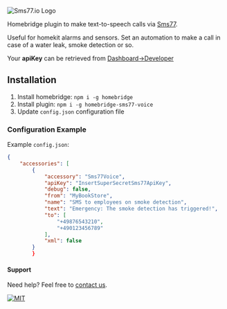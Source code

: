 ![Sms77.io Logo](https://www.sms77.io/wp-content/uploads/2019/07/sms77-Logo-400x79.png "Sms77.io Logo")

Homebridge plugin to make text-to-speech calls via [Sms77](https://www.sms77.io).

Useful for homekit alarms and sensors. Set an automation to make a call in case of a water
leak, smoke detection or so.

Your **apiKey** can be retrieved
from [Dashboard->Developer](https://app.sms77.io/developer)

## Installation

1. Install homebridge: `npm i -g homebridge`
2. Install plugin: `npm i -g homebridge-sms77-voice`
3. Update `config.json` configuration file

### Configuration Example

Example `config.json`:

```json
{
    "accessories": [
        {
            "accessory": "Sms77Voice",
            "apiKey": "InsertSuperSecretSms77ApiKey",
            "debug": false,
            "from": "MyBookStore",
            "name": "SMS to employees on smoke detection",
            "text": "Emergency: The smoke detection has triggered!",
            "to": [
                "+49876543210",
                "+490123456789"
            ],
            "xml": false
        }
        }
```

#### Support

Need help? Feel free to [contact us](https://www.sms77.io/en/company/contact).

[![MIT](https://img.shields.io/badge/License-MIT-teal.svg)](LICENSE)
